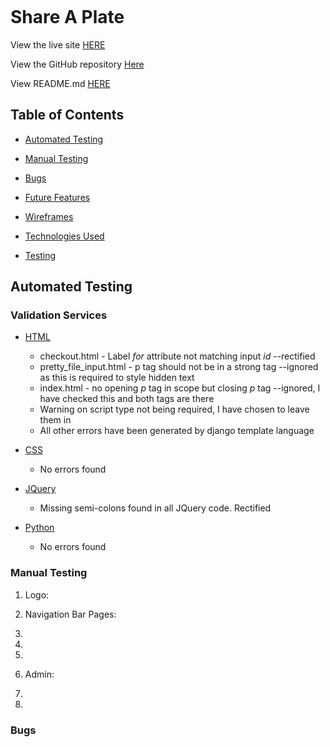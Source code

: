![]()

# Share A Plate

View the live site [HERE](https://bright-ideas-bm.herokuapp.com/)

View the GitHub repository [Here](https://github.com/brimurphy/bright-ideas)

View README.md [HERE](https://github.com/brimurphy/bright-ideas/blob/master/README.md)

## Table of Contents

- [Automated Testing](#automated-testing)

- [Manual Testing](#manual-testing)

- [Bugs](#bugs)

- [Future Features](#future-features)

- [Wireframes](#wireframes)

- [Technologies Used](#technologies-used)

- [Testing](#testing)



## Automated Testing
 
### Validation Services

  - [HTML](https://validator.w3.org/)

    * checkout.html - Label *for* attribute not matching input *id* --rectified
    * pretty_file_input.html - p tag should not be in a strong tag --ignored as this is required to style hidden text
    * index.html - no opening *p* tag in scope but closing *p* tag --ignored, I have checked this and both tags are there
    * Warning on script type not being required, I have chosen to leave them in
    * All other errors have been generated by django template language
    

  - [CSS](https://jigsaw.w3.org/css-validator/)

    * No errors found

  - [JQuery](https://jshint.com/)

    * Missing semi-colons found in all JQuery code. Rectified
  

  - [Python](http://pep8online.com/)

    * No errors found 

### Manual Testing

1. Logo:



2. Navigation Bar Pages:



3. 

4. 

5. 

6. Admin:



7. 

8. 

### Bugs
